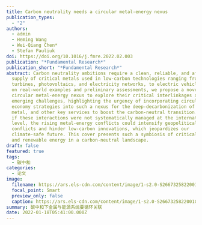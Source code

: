 ```yaml
---
title: Carbon neutrality needs a circular metal-energy nexus
publication_types:
  - "2"
authors:
  - admin
  - Heming Wang
  - Wei-Qiang Chen*
  - Stefan Pauliuk
doi: https://doi.org/10.1016/j.fmre.2022.02.003
publication: "*Fundamental Research*"
publication_short: "*Fundamental Research*"
abstract: Carbon neutrality ambitions require a clean, reliable, and affordable
  supply of critical metals used in low-carbon technologies ranging from wind
  turbines, photovoltaics, and electricity networks, to electric vehicles. Based
  on real-world examples and preliminary assessments, we propose a novel
  circular metal-energy nexus to explore their critical interlinkages and
  emerging challenges, highlighting the urgency of incorporating circular
  economy strategies into such a nexus for the deep-decarbonization of energy,
  metal, and other key services to boost the carbon-neutral transition. However,
  if these interactions were not systematically managed at the international
  level, the rising metal-energy conflicts could intensify geopolitical
  conflicts and hinder low-carbon innovations, which jeopardizes our
  climate-safe future. This cover presents such a symbiosis of critical metals
  and renewable energy in a carbon-neutral landscape.
draft: false
featured: true
tags:
  - 碳中和
categories:
  - 论文
image:
  filename: https://ars.els-cdn.com/content/image/1-s2.0-S2667325822001078-gr2.jpg
  focal_point: Smart
  preview_only: false
  caption: https://ars.els-cdn.com/content/image/1-s2.0-S2667325822001078-gr2.jpg
summary: 碳中和下金属与能源系统要循环关联
date: 2022-01-18T05:41:00.000Z
---
```

